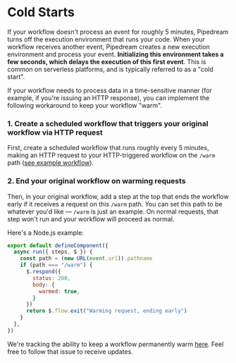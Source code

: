 # Cold Starts

If your workflow doesn't process an event for roughly 5 minutes, Pipedream turns off the execution environment that runs your code. When your workflow receives another event, Pipedream creates a new execution environment and process your event. **Initializing this environment takes a few seconds, which delays the execution of this first event**. This is common on serverless platforms, and is typically referred to as a "cold start". 

If your workflow needs to process data in a time-sensitive manner (for example, if you're issuing an HTTP response), you can implement the following workaround to keep your workflow "warm". 

### 1. Create a scheduled workflow that triggers your original workflow via HTTP request

First, create a scheduled workflow that runs roughly every 5 minutes, making an HTTP request to your HTTP-triggered workflow on the `/warm` path ([see example workflow](https://pipedream.com/@dylburger/warm-up-http-workflow-p_A2CQ9ne/edit)).

### 2. End your original workflow on warming requests

Then, in your original workflow, add a step at the top that ends the workflow early if it receives a request on this `/warm` path. You can set this path to be whatever you'd like — `/warm` is just an example. On normal requests, that step won't run and your workflow will proceed as normal.

Here's a Node.js example:

```javascript
export default defineComponent({
  async run({ steps, $ }) {
    const path = (new URL(event.url)).pathname
    if (path === "/warm") {
      $.respond({
        status: 200,
        body: {
          warmed: true,
        }
      })
      return $.flow.exit("Warming request, ending early")
    }
  },
})
```

We're tracking the ability to keep a workflow permanently warm [here](https://github.com/PipedreamHQ/pipedream/issues/318). Feel free to follow that issue to receive updates.

<Footer />

